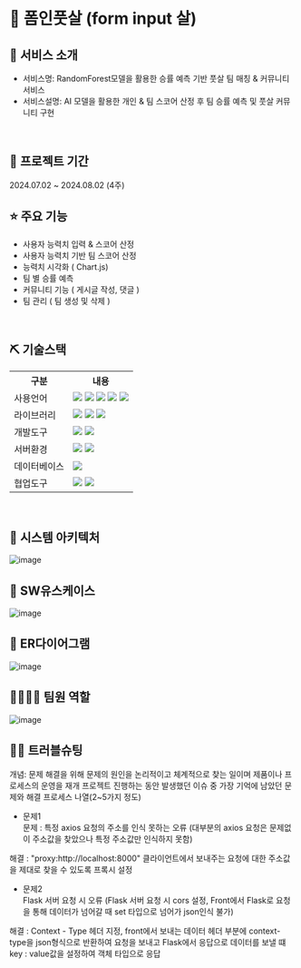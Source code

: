 # 📎 폼인풋살 (form input 살)


## 👀 서비스 소개
* 서비스명:  RandomForest모델을 활용한 승률 예측 기반 풋살 팀 매칭 & 커뮤니티서비스
* 서비스설명: AI 모델을 활용한 개인 & 팀 스코어 산정 후 팀 승률 예측 및 풋살 커뮤니티 구현
<br>

## 📅 프로젝트 기간
2024.07.02 ~ 2024.08.02 (4주)
<br>

## ⭐ 주요 기능
* 사용자 능력치 입력 & 스코어 산정 
* 사용자 능력치 기반 팀 스코어 산정
* 능력치 시각화 ( Chart.js)
* 팀 별 승률 예측
* 커뮤니티 기능 ( 게시글 작성, 댓글 )
* 팀 관리 ( 팀 생성 및 삭제 )  
<br>

## ⛏ 기술스택
<table>
    <tr>
        <th>구분</th>
        <th>내용</th>
    </tr>
    <tr>
        <td>사용언어</td>
        <td>
            <img src="https://img.shields.io/badge/Java-007396?style=flat-square&logo=java&logoColor=white"/>
            <img src="https://img.shields.io/badge/HTML5-E34F26?style=flat-square&logo=HTML5&logoColor=white"/>
            <img src="https://img.shields.io/badge/CSS3-1572B6?style=flat-square&logo=CSS3&logoColor=white"/>
            <img src="https://img.shields.io/badge/JavaScript-F7DF1E?style=flat-square&logo=JavaScript&logoColor=white"/>
            <img src="https://img.shields.io/badge/Python-3776AB?style=flat-square&logo=Python&logoColor=white"/>
        </td>
    </tr>
    <tr>
        <td>라이브러리</td>
        <td>
            <img src="https://img.shields.io/badge/BootStrap-7952B3?style=flat-square&logo=BootStrap&logoColor=white"/>
            <img src="https://img.shields.io/badge/React-61DAFB?style=flat-square&logo=React&logoColor=black"/>
            <img src="https://img.shields.io/badge/Axios-5A29E4?style=flat-square&logo=Axios&logoColor=white"/>
        </td>
    </tr>
    <tr>
        <td>개발도구</td>
        <td>
            <img src="https://img.shields.io/badge/VSCode-007ACC?style=flat-square&logo=VisualStudioCode&logoColor=white"/>
            <img src="https://img.shields.io/badge/Jupyter-F37626?style=flat-square&logo=Jupyter&logoColor=white"/>
        </td>
    </tr>
    <tr>
        <td>서버환경</td>
        <td>
            <img src="https://img.shields.io/badge/Node.js-339933?style=flat-square&logo=Node.js&logoColor=white"/>
            <img src="https://img.shields.io/badge/Express-000000?style=flat-square&logo=Express&logoColor=white"/>
        </td>
    </tr>
    <tr>
        <td>데이터베이스</td>
        <td>
            <img src="https://img.shields.io/badge/MySQL-4479A1?style=flat-square&logo=MySQL&logoColor=white"/>
        </td>
    </tr>
    <tr>
        <td>협업도구</td>
        <td>
            <img src="https://img.shields.io/badge/Git-F05032?style=flat-square&logo=Git&logoColor=white"/>
            <img src="https://img.shields.io/badge/GitHub-181717?style=flat-square&logo=GitHub&logoColor=white"/>
        </td>
    </tr>
</table>
<br>

## 📌 시스템 아키텍처
![image](https://github.com/user-attachments/assets/f9fee7dc-3166-40d9-97d6-aa5d4c0b07ae)
<br>

## 📌 SW유스케이스
![image](https://github.com/user-attachments/assets/62c1f357-e4d8-4bbd-baae-2f3a7a168087)
<br>

## 📌 ER다이어그램
![image](https://github.com/user-attachments/assets/eefe9cff-90e0-4cf7-9fe8-d476212a4a63)
<br>

## 👨‍👩‍👦‍👦 팀원 역할
![image](https://github.com/user-attachments/assets/8cc314b6-dd79-4e2e-96fd-3d57a2d266c9)
<br>
## 🤾‍♂️ 트러블슈팅
개념: 문제 해결을 위해 문제의 원인을 논리적이고 체계적으로 찾는 일이며 제품이나 프로세스의 운영을 재개
프로젝트 진행하는 동안 발생했던 이슈 중 가장 기억에 남았던 문제와 해결 프로세스 나열(2~5가지 정도)
  
* 문제1<br>
문제 : 특정 axios 요청의 주소를 인식 못하는 오류 (대부분의 axios 요청은 문제없이 주소값을 찾았으나 특정 주소값만 인식하지 못함)

해결 : "proxy:http://localhost:8000" 클라이언트에서 보내주는 요청에 대한 주소값을 제대로 찾을 수 있도록 프록시 설정 
    
* 문제2<br>
Flask 서버 요청 시 오류 (Flask 서버 요청 시 cors 설정, Front에서 Flask로 요청을 통해 데이터가 넘어갈 때 set 타입으로 넘어가 json인식 불가)

해결 : Context - Type 헤더 지정, front에서 보내는 데이터 헤더 부분에 context-type을 json형식으로 반환하여 요청을 보내고 Flask에서 응답으로 데이터를 보낼 떄 key : value값을 설정하여 객체 타입으로 응답

